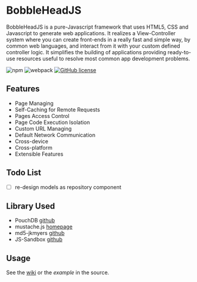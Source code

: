 # BobbleHeadJS

BobbleHeadJS is a pure-Javascript framework that uses HTML5, CSS and Javascript to generate web applications. It realizes a View-Controller system where you can create front-ends in a really fast and simple way, by common web languages, and interact from it with your custom defined controller logic. It simplifies the building of applications providing ready-to-use resources useful to resolve most common app development problems.

![npm](https://img.shields.io/npm/v/npm.svg) 
![webpack](https://img.shields.io/badge/webpack-v4.42.0-orange.svg) 
[![GitHub license](https://img.shields.io/github/license/AndXD/BobbleHeadCMS.svg)](https://github.com/AndXD/BobbleHeadCMS/blob/master/LICENSE)

## Features
- Page Managing
- Self-Caching for Remote Requests
- Pages Access Control
- Page Code Execution Isolation
- Custom URL Managing
- Default Network Communication
- Cross-device
- Cross-platform
- Extensible Features

## Todo List
- [ ] re-design models as repository component

## Library Used
- PouchDB [github](https://github.com/pouchdb/pouchdb)
- mustache.js [homepage](http://mustache.github.io/)
- md5-jkmyers [github](https://github.com/AndreasPizsa/md5-jkmyers)
- JS-Sandbox [github](https://github.com/AndXD/JS-Sandbox)

## Usage

See the [wiki](../../wiki) or the _example_ in the source.
